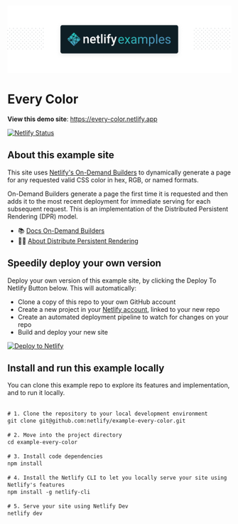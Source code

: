 ![Netlify examples](netlify-badge-examples.png)

# Every Color

**View this demo site**: https://every-color.netlify.app

[![Netlify Status](https://api.netlify.com/api/v1/badges/488273b8-e7d0-40c3-818c-25bad51a3007/deploy-status)](https://app.netlify.com/sites/every-color/deploys)



## About this example site

This site uses [Netlify's On-Demand Builders](https://www.netlify.com/blog/2021/04/14/faster-builds-for-large-sites-on-netlify-with-on-demand-builders-now-in-early-access/?utm_medium=social&utm_source=github&utm_campaign=devex-ph&utm_content=devex-examples) to dynamically generate a page for any requested valid CSS color in hex, RGB, or named formats.

On-Demand Builders generate a page the first time it is requested and then adds it to the most recent deployment for immediate serving for each subsequent request. This is an implementation of the Distributed Persistent Rendering (DPR) model.

- 📚 [Docs On-Demand Builders](https://docs.netlify.com/configure-builds/on-demand-builders/?utm_medium=social&utm_source=github&utm_campaign=devex-ph&utm_content=devex-examples)
- 🧑‍🏫 [About Distribute Persistent Rendering](https://www.netlify.com/blog/2021/04/14/distributed-persistent-rendering-a-new-jamstack-approach-for-faster-builds/?utm_medium=social&utm_source=github&utm_campaign=devex-ph&utm_content=devex-examples)



## Speedily deploy your own version

Deploy your own version of this example site, by clicking the Deploy To Netlify Button below. This will automatically:

- Clone a copy of this repo to your own GitHub account
- Create a new project in your [Netlify account](https://app.netlify.com/?utm_medium=social&utm_source=github&utm_campaign=devex-ph&utm_content=devex-examples), linked to your new repo
- Create an automated deployment pipeline to watch for changes on your repo
- Build and deploy your new site

[![Deploy to Netlify](https://www.netlify.com/img/deploy/button.svg)](https://app.netlify.com/start/deploy?repository=https://github.com/netlify/example-every-color&utm_medium=social&utm_source=github&utm_campaign=devex-ph&utm_content=devex-examples)


## Install and run this example locally

You can clone this example repo to explore its features and implementation, and to run it locally.

```shell

# 1. Clone the repository to your local development environment
git clone git@github.com:netlify/example-every-color.git

# 2. Move into the project directory
cd example-every-color

# 3. Install code dependencies
npm install

# 4. Install the Netlify CLI to let you locally serve your site using Netlify's features
npm install -g netlify-cli

# 5. Serve your site using Netlify Dev
netlify dev

```


